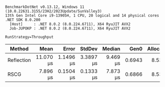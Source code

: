 ```

BenchmarkDotNet v0.13.12, Windows 11 (10.0.22631.3155/23H2/2023Update/SunValley3)
13th Gen Intel Core i9-13905H, 1 CPU, 20 logical and 14 physical cores
.NET SDK 8.0.200
  [Host]     : .NET 8.0.2 (8.0.224.6711), X64 RyuJIT AVX2
  Job-JUPOKP : .NET 8.0.2 (8.0.224.6711), X64 RyuJIT AVX2

RunStrategy=Throughput  

```
| Method     | Mean      | Error     | StdDev    | Median   | Gen0   | Allocated |
|----------- |----------:|----------:|----------:|---------:|-------:|----------:|
| Reflection | 11.070 μs | 1.1496 μs | 3.3897 μs | 9.469 μs | 0.6943 |   8.53 KB |
| RSCG       |  7.896 μs | 0.1504 μs | 0.1333 μs | 7.873 μs | 0.6866 |   8.53 KB |
